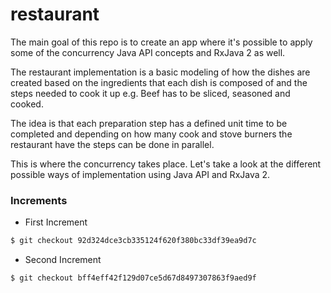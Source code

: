 # restaurant
The main goal of this repo is to create an app where it's possible to apply some of the concurrency 
Java API concepts and RxJava 2 as well.

The restaurant implementation is a basic modeling of how the dishes are created based on the 
ingredients that each dish is composed of and the steps needed to cook it up e.g. Beef has to be 
sliced, seasoned and cooked.

The idea is that each preparation step has a defined unit time to be completed and depending on
how many cook and stove burners the restaurant have the steps can be done in parallel.

This is where the concurrency takes place. Let's take a look at the different possible ways of 
implementation using Java API and RxJava 2.


### Increments
* First Increment
```bash
$ git checkout 92d324dce3cb335124f620f380bc33df39ea9d7c
```

* Second Increment
```bash
$ git checkout bff4eff42f129d07ce5d67d8497307863f9aed9f
```
